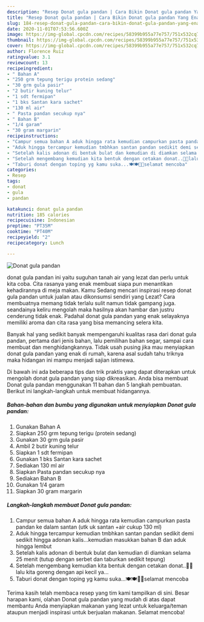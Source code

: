 ```yaml
---
description: "Resep Donat gula pandan | Cara Bikin Donat gula pandan Yang Enak Dan Lezat"
title: "Resep Donat gula pandan | Cara Bikin Donat gula pandan Yang Enak Dan Lezat"
slug: 184-resep-donat-gula-pandan-cara-bikin-donat-gula-pandan-yang-enak-dan-lezat
date: 2020-11-01T07:53:56.600Z
image: https://img-global.cpcdn.com/recipes/58399b955a77e757/751x532cq70/donat-gula-pandan-foto-resep-utama.jpg
thumbnail: https://img-global.cpcdn.com/recipes/58399b955a77e757/751x532cq70/donat-gula-pandan-foto-resep-utama.jpg
cover: https://img-global.cpcdn.com/recipes/58399b955a77e757/751x532cq70/donat-gula-pandan-foto-resep-utama.jpg
author: Florence Ruiz
ratingvalue: 3.1
reviewcount: 13
recipeingredient:
- " Bahan A"
- "250 grm tepung terigu protein sedang"
- "30 grm gula pasir"
- "2 butir kuning telur"
- "1 sdt fermipan"
- "1 bks Santan kara sachet"
- "130 ml air"
- " Pasta pandan secukup nya"
- " Bahan B"
- "1/4 garam"
- "30 gram margarin"
recipeinstructions:
- "Campur semua bahan A aduk hingga rata kemudian campurkan pasta pandan ke dalam santan (utk uk santan +air cukup 130 ml)"
- "Aduk hingga tercampur kemudian tmbhkan santan pandan sedikit demi sedikit hingga adonan kalis...kemudian masukkan bahan B dan aduk hingga lembut"
- "Setelah kalis adonan di bentuk bulat dan kemudian di diamkan selama 25 menit (tutup dengan serbet dan taburkan sedikit tepung)"
- "Setelah mengembang kemudian kita bentuk dengan cetakan donat..🍩🍩lalu kita goreng dengan api kecil ya..."
- "Taburi donat dengan toping yg kamu suka...🍽🍽🍩🍩selamat mencoba"
categories:
- Resep
tags:
- donat
- gula
- pandan

katakunci: donat gula pandan 
nutrition: 185 calories
recipecuisine: Indonesian
preptime: "PT35M"
cooktime: "PT40M"
recipeyield: "2"
recipecategory: Lunch

---
```



![Donat gula pandan](https://img-global.cpcdn.com/recipes/58399b955a77e757/751x532cq70/donat-gula-pandan-foto-resep-utama.jpg)


donat gula pandan ini yaitu suguhan tanah air yang lezat dan perlu untuk kita coba. Cita rasanya yang enak membuat siapa pun menantikan kehadirannya di meja makan.
Kamu Sedang mencari inspirasi resep donat gula pandan untuk jualan atau dikonsumsi sendiri yang Lezat? Cara membuatnya memang tidak terlalu sulit namun tidak gampang juga. seandainya keliru mengolah maka hasilnya akan hambar dan justru cenderung tidak enak. Padahal donat gula pandan yang enak selayaknya memiliki aroma dan cita rasa yang bisa memancing selera kita.

Banyak hal yang sedikit banyak mempengaruhi kualitas rasa dari donat gula pandan, pertama dari jenis bahan, lalu pemilihan bahan segar, sampai cara membuat dan menghidangkannya. Tidak usah pusing jika mau menyiapkan donat gula pandan yang enak di rumah, karena asal sudah tahu triknya maka hidangan ini mampu menjadi sajian istimewa.




Di bawah ini ada beberapa tips dan trik praktis yang dapat diterapkan untuk mengolah donat gula pandan yang siap dikreasikan. Anda bisa membuat Donat gula pandan menggunakan 11 bahan dan 5 langkah pembuatan. Berikut ini langkah-langkah untuk membuat hidangannya.

<!--inarticleads1-->

##### Bahan-bahan dan bumbu yang digunakan untuk menyiapkan Donat gula pandan:

1. Gunakan  Bahan A
1. Siapkan 250 grm tepung terigu (protein sedang)
1. Gunakan 30 grm gula pasir
1. Ambil 2 butir kuning telur
1. Siapkan 1 sdt fermipan
1. Gunakan 1 bks Santan kara sachet
1. Sediakan 130 ml air
1. Siapkan  Pasta pandan secukup nya
1. Sediakan  Bahan B
1. Gunakan 1/4 garam
1. Siapkan 30 gram margarin




<!--inarticleads2-->

##### Langkah-langkah membuat Donat gula pandan:

1. Campur semua bahan A aduk hingga rata kemudian campurkan pasta pandan ke dalam santan (utk uk santan +air cukup 130 ml)
1. Aduk hingga tercampur kemudian tmbhkan santan pandan sedikit demi sedikit hingga adonan kalis...kemudian masukkan bahan B dan aduk hingga lembut
1. Setelah kalis adonan di bentuk bulat dan kemudian di diamkan selama 25 menit (tutup dengan serbet dan taburkan sedikit tepung)
1. Setelah mengembang kemudian kita bentuk dengan cetakan donat..🍩🍩lalu kita goreng dengan api kecil ya...
1. Taburi donat dengan toping yg kamu suka...🍽🍽🍩🍩selamat mencoba




Terima kasih telah membaca resep yang tim kami tampilkan di sini. Besar harapan kami, olahan Donat gula pandan yang mudah di atas dapat membantu Anda menyiapkan makanan yang lezat untuk keluarga/teman ataupun menjadi inspirasi untuk berjualan makanan. Selamat mencoba!
